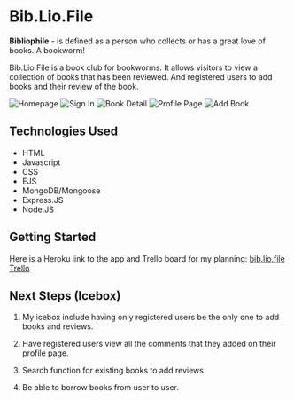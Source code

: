 # __Bib.Lio.File__

__Bibliophile__ - is defined as a person who collects or has a great love of books. A bookworm!

Bib.Lio.File is a book club for bookworms. It allows visitors to view a collection of books that has been reviewed. And registered users to add books and their review of the book.

![Homepage](https://i.imgur.com/Org5tBH.png)
![Sign In](https://i.imgur.com/sPrvOP1.png)
![Book Detail](https://i.imgur.com/YC5LjAk.png)
![Profile Page](https://i.imgur.com/CYN9I1q.png)
![Add Book](https://i.imgur.com/FDezeIb.png)

## Technologies Used

* HTML
* Javascript
* CSS
* EJS
* MongoDB/Mongoose
* Express.JS
* Node.JS

## Getting Started

Here is a Heroku link to the app and Trello board for my planning: [bib.lio.file](https://bib-lio-file.herokuapp.com/)
[Trello](https://trello.com/b/q9IutHVu/project-2-book-club)

## Next Steps (Icebox)

1. My icebox include having only registered users be the only one to add books and reviews.

2. Have registered users view all the comments that they added on their profile page.

3. Search function for existing books to add reviews.

4. Be able to borrow books from user to user.




